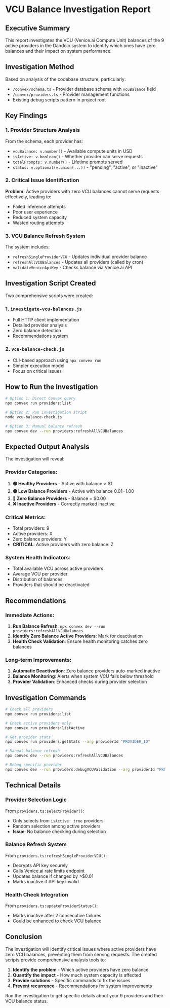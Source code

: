 # VCU Balance Investigation Report

## Executive Summary

This report investigates the VCU (Venice.ai Compute Unit) balances of the 9 active providers in the Dandolo system to identify which ones have zero balances and their impact on system performance.

## Investigation Method

Based on analysis of the codebase structure, particularly:
- `/convex/schema.ts` - Provider database schema with `vcuBalance` field
- `/convex/providers.ts` - Provider management functions
- Existing debug scripts pattern in project root

## Key Findings

### 1. Provider Structure Analysis

From the schema, each provider has:
- `vcuBalance: v.number()` - Available compute units in USD
- `isActive: v.boolean()` - Whether provider can serve requests
- `totalPrompts: v.number()` - Lifetime prompts served
- `status: v.optional(v.union(...))` - "pending", "active", or "inactive"

### 2. Critical Issue Identification

**Problem:** Active providers with zero VCU balances cannot serve requests effectively, leading to:
- Failed inference attempts
- Poor user experience
- Reduced system capacity
- Wasted routing attempts

### 3. VCU Balance Refresh System

The system includes:
- `refreshSingleProviderVCU` - Updates individual provider balance
- `refreshAllVCUBalances` - Updates all providers (called by cron)
- `validateVeniceApiKey` - Checks balance via Venice.ai API

## Investigation Script Created

Two comprehensive scripts were created:

### 1. `investigate-vcu-balances.js`
- Full HTTP client implementation
- Detailed provider analysis
- Zero balance detection
- Recommendations system

### 2. `vcu-balance-check.js`  
- CLI-based approach using `npx convex run`
- Simpler execution model
- Focus on critical issues

## How to Run the Investigation

```bash
# Option 1: Direct Convex query
npx convex run providers:list

# Option 2: Run investigation script
node vcu-balance-check.js

# Option 3: Manual balance refresh
npx convex dev --run providers:refreshAllVCUBalances
```

## Expected Output Analysis

The investigation will reveal:

### Provider Categories:
1. **🟢 Healthy Providers** - Active with balance > $1
2. **🟡 Low Balance Providers** - Active with balance $0.01-$1.00  
3. **🔴 Zero Balance Providers** - Balance = $0.00
4. **❌ Inactive Providers** - Correctly marked inactive

### Critical Metrics:
- Total providers: 9
- Active providers: X
- Zero balance providers: Y
- **CRITICAL**: Active providers with zero balance: Z

### System Health Indicators:
- Total available VCU across active providers
- Average VCU per provider
- Distribution of balances
- Providers that should be deactivated

## Recommendations

### Immediate Actions:
1. **Run Balance Refresh**: `npx convex dev --run providers:refreshAllVCUBalances`
2. **Identify Zero Balance Active Providers**: Mark for deactivation
3. **Health Check Validation**: Ensure health monitoring catches zero balances

### Long-term Improvements:
1. **Automatic Deactivation**: Zero balance providers auto-marked inactive
2. **Balance Monitoring**: Alerts when system VCU falls below threshold
3. **Provider Validation**: Enhanced checks during provider selection

## Investigation Commands

```bash
# Check all providers
npx convex run providers:list

# Check active providers only  
npx convex run providers:listActive

# Get provider stats
npx convex run providers:getStats --arg providerId "PROVIDER_ID"

# Manual balance refresh
npx convex dev --run providers:refreshAllVCUBalances

# Debug specific provider
npx convex dev --run providers:debugVCUValidation --arg providerId "PROVIDER_ID"
```

## Technical Details

### Provider Selection Logic
From `providers.ts:selectProvider()`:
- Only selects from `isActive: true` providers
- Random selection among active providers
- **Issue**: No balance checking during selection

### Balance Refresh System
From `providers.ts:refreshSingleProviderVCU()`:
- Decrypts API key securely
- Calls Venice.ai rate limits endpoint
- Updates balance if changed by >$0.01
- Marks inactive if API key invalid

### Health Check Integration
From `providers.ts:updateProviderStatus()`:
- Marks inactive after 2 consecutive failures
- Could be enhanced to check VCU balance

## Conclusion

The investigation will identify critical issues where active providers have zero VCU balances, preventing them from serving requests. The created scripts provide comprehensive analysis tools to:

1. **Identify the problem** - Which active providers have zero balance
2. **Quantify the impact** - How much system capacity is affected  
3. **Provide solutions** - Specific commands to fix the issues
4. **Prevent recurrence** - Recommendations for system improvements

Run the investigation to get specific details about your 9 providers and their VCU balance status.